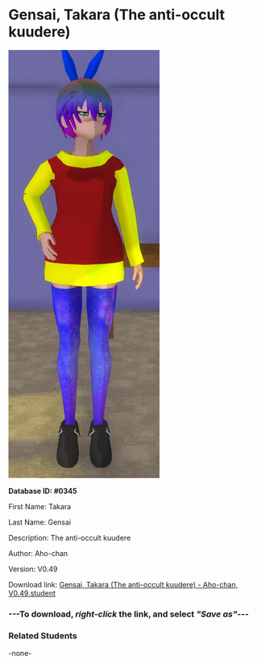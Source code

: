 # Gensai, Takara (The anti-occult kuudere)

<img src="../../Files/Images/Gensai, Takara (The anti-occult kuudere).png" title="Gensai, Takara (The anti-occult kuudere) - Aho-chan, V0.49">

**Database ID: #0345**

First Name: Takara

Last Name: Gensai

Description: The anti-occult kuudere

Author: Aho-chan

Version: V0.49

Download link: <a href="https://raw.githubusercontent.com/Arbiter1223/Daigaku-Gurashi-Custom-Students/master/Files/Student%20Files/Gensai%2C%20Takara%20(The%20anti-occult%20kuudere)%20-%20Aho-chan%2C%20V0.49.student">Gensai, Takara (The anti-occult kuudere) - Aho-chan, V0.49.student</a>

### ---**To download, _right-click_ the link, and select _"Save as"_**---

### Related Students

-none-
